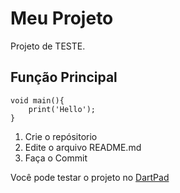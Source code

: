 # **Meu Projeto**
Projeto de TESTE.

## **Função Principal**
```
void main(){
    print('Hello');
}
```

  1. Crie o repósitorio
  2. Edite o arquivo README.md
  3. Faça o Commit

  Você pode testar o projeto no [DartPad](https://dartpad.dev/?)
